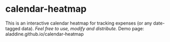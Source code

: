 # calendar-heatmap
This is an interactive calendar heatmap for tracking expenses (or any date-tagged data).
*Feel free to use, modify and distribute.*
Demo page: aladdine.github.io/calendar-heatmap
